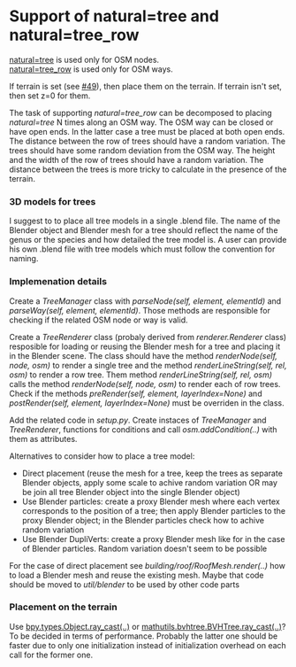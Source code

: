 # Support of natural=tree and natural=tree_row

[natural=tree](http://wiki.openstreetmap.org/wiki/Tag:natural%3Dtree) is used only for OSM nodes.<br>
[natural=tree_row](http://wiki.openstreetmap.org/wiki/Tag:natural%3Dtree_row) is used only for OSM ways.

If terrain is set (see [#49](https://github.com/vvoovv/blender-osm/issues/49)), then place them on the terrain. If terrain isn't set, then set z=0 for them.

The task of supporting _natural=tree_row_ can be decomposed to placing _natural=tree_ N times along an OSM way. The OSM way can be closed or have open ends. In the latter case a tree must be placed at both open ends. The distance between the row of trees should have a random variation. The trees should have some random deviation from the OSM way. The height and the width of the row of trees should have a random variation. The distance between the trees is more tricky to calculate in the presence of the terrain.

### 3D models for trees
I suggest to to place all tree models in a single .blend file. The name of the Blender object and Blender mesh for a tree should reflect the name of the genus or the species and how detailed the tree model is. A user can provide his own .blend file with tree models which must follow the convention for naming.

### Implemenation details

Create a _TreeManager_ class with _parseNode(self, element, elementId)_ and _parseWay(self, element, elementId)_. Those methods are responsible for checking if the related OSM node or way is valid.

Create a _TreeRenderer_ class (probaly derived from _renderer.Renderer_ class) resposible for loading or reusing the Blender mesh for a tree and placing it in the Blender scene. The class should have the method _renderNode(self, node, osm)_ to render a single tree and the method _renderLineString(self, rel, osm)_ to render a row tree. Them method _renderLineString(self, rel, osm)_ calls the method _renderNode(self, node, osm)_ to render each of row trees. Check if the methods _preRender(self, element, layerIndex=None)_ and _postRender(self, element, layerIndex=None)_ must be overriden in the class.

Add the related code in _setup.py_. Create instaces of _TreeManager_ and _TreeRenderer_, functions for conditions and call _osm.addCondition(..)_ with them as attributes.

Alternatives to consider how to place a tree model:
* Direct placement (reuse the mesh for a tree, keep the trees as separate Blender objects, apply some scale to achive random variation OR may be join all tree Blender object into the single Blender object)
* Use Blender particles: create a proxy Blender mesh where each vertex corresponds to the position of a tree; then apply Blender particles to the proxy Blender object; in the Blender particles check how to achive random variation
* Use Blender DupliVerts: create a proxy Blender mesh like for in the case of Blender particles. Random variation doesn't seem to be possible

For the case of direct placement see _building/roof/RoofMesh.render(..)_ how to load a Blender mesh and reuse the existing mesh. Maybe that code should be moved to _util/blender_ to be used by other code parts

### Placement on the terrain
Use [bpy.types.Object.ray_cast(..)](https://www.blender.org/api/blender_python_api_current/bpy.types.Object.html#bpy.types.Object.ray_cast) or [mathutils.bvhtree.BVHTree.ray_cast(..)](https://www.blender.org/api/blender_python_api_current/mathutils.bvhtree.html#mathutils.bvhtree.BVHTree.ray_cast)? To be decided in terms of performance. Probably the latter one should be faster due to only one initialization instead of initialization overhead on each call for the former one.
